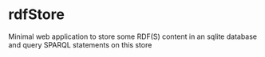 rdfStore
========

Minimal web application to store some RDF(S) content in an sqlite database and query SPARQL statements on this store
